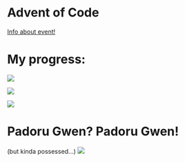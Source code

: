# Advent of Code
[Info about event!](https://adventofcode.com/2021/about)

# My progress:
![](https://img.shields.io/badge/day%20📅-18-blue)

![](https://img.shields.io/badge/stars%20⭐-30-yellow)

![](https://img.shields.io/badge/days%20completed-15-red)

# Padoru Gwen? Padoru Gwen!

(but kinda possessed...)
![](https://preview.redd.it/rc35757402281.png?width=1080&crop=smart&auto=webp&s=bf1a56b7be1e42c172b2a935f94aa0b7ffecb32b)
